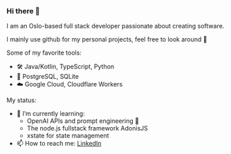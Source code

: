 ### Hi there 👋

I am an Oslo-based full stack developer passionate about creating software.

I mainly use github for my personal projects, feel free to look around 🧭

Some of my favorite tools:

- 🛠️ Java/Kotlin, TypeScript, Python
- 💾 PostgreSQL, SQLite
- ☁️ Google Cloud, Cloudflare Workers

My status:

- 🌱 I’m currently learning:
  - OpenAI APIs and prompt engineering 🤖
  - The node.js fullstack framework AdonisJS
  - xstate for state management
- 📫 How to reach me: [LinkedIn](https://www.linkedin.com/in/jarle-mathiesen/)

